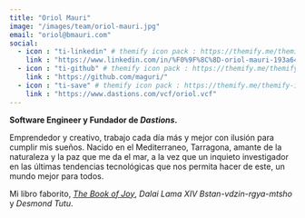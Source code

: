 ```yaml
---
title: "Oriol Mauri"
image: "/images/team/oriol-mauri.jpg"
email: "oriol@bmauri.com"
social:
  - icon : "ti-linkedin" # themify icon pack : https://themify.me/themify-icons
    link : "https://www.linkedin.com/in/%F0%9F%8C%8D-oriol-mauri-193a648b/"
  - icon : "ti-github" # themify icon pack : https://themify.me/themify-icons
    link : "https://github.com/maguri/"
  - icon : "ti-save" # themify icon pack : https://themify.me/themify-icons
    link : "https://www.dastions.com/vcf/oriol.vcf"
---
```


**Software Engineer y Fundador de *Dastions*.**

Emprendedor y creativo, trabajo cada día más y mejor con ilusión para cumplir mis sueños. Nacido en el Mediterraneo, Tarragona, amante de la naturaleza y la paz que me da el mar, a la vez que un inquieto investigador en las últimas tendencias tecnológicas que nos permita hacer de este, un mundo mejor para todos. 

Mi libro faborito, [*The Book of Joy*](https://www.google.com/search?q=the+book+of+joy), *Dalai Lama XIV Bstan-vdzin-rgya-mtsho* y *Desmond Tutu*.